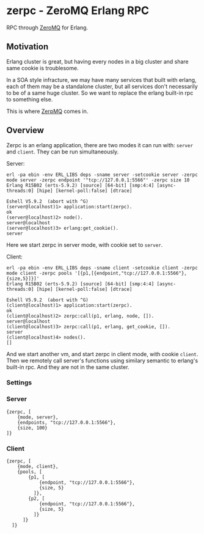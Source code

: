 # zerpc - ZeroMQ Erlang RPC

RPC through [ZeroMQ](http://www.zeromq.org/) for Erlang.

## Motivation

Erlang cluster is great, but having every nodes in a big cluster and share same cookie is troublesome. 

In a SOA style infracture, we may have many services that built with erlang, each of them may be a standalone cluster, but all services don't necessarily to be of a same huge cluster. So we want to replace the erlang  built-in rpc to something else. 

This is where [ZerpMQ](http://www.zeromq.org/) comes in.

## Overview

Zerpc is an erlang application, there are two modes it can run with: `server` and `client`. They can be run simultaneously.

Server:

```
erl -pa ebin -env ERL_LIBS deps -sname server -setcookie server -zerpc mode server -zerpc endpoint '"tcp://127.0.0.1:5566"' -zerpc size 10
Erlang R15B02 (erts-5.9.2) [source] [64-bit] [smp:4:4] [async-threads:0] [hipe] [kernel-poll:false] [dtrace]

Eshell V5.9.2  (abort with ^G)
(server@localhost)1> application:start(zerpc).
ok
(server@localhost)2> node().
server@localhost
(server@localhost)3> erlang:get_cookie().
server
```

Here we start zerpc in server mode, with cookie set to `server`.

Client:

```
erl -pa ebin -env ERL_LIBS deps -sname client -setcookie client -zerpc mode client -zerpc pools '[{p1,[{endpoint,"tcp://127.0.0.1:5566"},{size,5}]}]'
Erlang R15B02 (erts-5.9.2) [source] [64-bit] [smp:4:4] [async-threads:0] [hipe] [kernel-poll:false] [dtrace]

Eshell V5.9.2  (abort with ^G)
(client@localhost)1> application:start(zerpc).
ok
(client@localhost)2> zerpc:call(p1, erlang, node, []).
server@localhost
(client@localhost)3> zerpc:call(p1, erlang, get_cookie, []).
server
(client@localhost)4> nodes().
[]
```

And we start another vm, and start zerpc in client mode, with cookie `client`. Then we remotely call server's functions using similary semantic to erlang's built-in rpc. And they are not in the same cluster.

### Settings

### Server

```
{zerpc, [
	{mode, server},
	{endpoints, "tcp://127.0.0.1:5566"},
	{size, 100}
]}
```

### Client

```
{zerpc, [
    {mode, client},
    {pools, [
        {p1, [
            {endpoint, "tcp://127.0.0.1:5566"},
            {size, 5}
          ]},
        {p2, [
            {endpoint, "tcp://127.0.0.1:5566"},
            {size, 5}
          ]}
      ]}
  ]}
```






